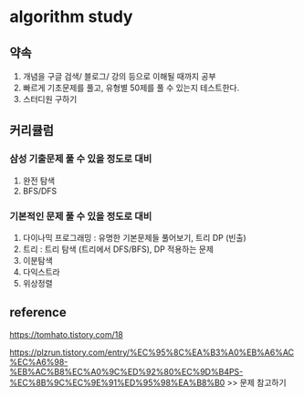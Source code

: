 # algorithm study

## 약속
1. 개념을 구글 검색/ 블로그/ 강의 등으로 이해될 때까지 공부
2. 빠르게 기초문제를 풀고, 유형별 50제를 풀 수 있는지 테스트한다.
3. 스터디원 구하기

## 커리큘럼
### 삼성 기출문제 풀 수 있을 정도로 대비
1. 완전 탐색
2. BFS/DFS

### 기본적인 문제 풀 수 있을 정도로 대비
1. 다이나믹 프로그래밍 : 유명한 기본문제들 풀어보기, 트리 DP (빈출)
2. 트리 : 트리 탐색 (트리에서 DFS/BFS), DP 적용하는 문제
3. 이분탐색
4. 다익스트라
5. 위상정렬

## reference
https://tomhato.tistory.com/18

https://plzrun.tistory.com/entry/%EC%95%8C%EA%B3%A0%EB%A6%AC%EC%A6%98-%EB%AC%B8%EC%A0%9C%ED%92%80%EC%9D%B4PS-%EC%8B%9C%EC%9E%91%ED%95%98%EA%B8%B0 >> 문제 참고하기
